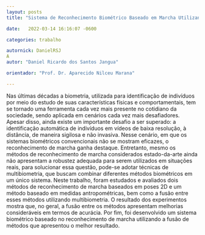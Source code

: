 ```yaml
---
layout: posts
title: "Sistema de Reconhecimento Biométrico Baseado em Marcha Utilizando Poses 2D"

date:   2022-03-14 16:16:07 -0600

categories: trabalho

autornick: DanielRSJ
A
autor: "Daniel Ricardo dos Santos Jangua"

orientador: "Prof. Dr. Aparecido Nilceu Marana"

---
```


Nas últimas décadas a biometria, utilizada para identificação de indivíduos por meio do estudo de suas características físicas e comportamentais, tem se tornado uma ferramenta cada vez mais presente no cotidiano da sociedade, sendo aplicada em cenários cada vez mais desafiadores. Apesar disso, ainda existe um importante desafio a ser superado: a identificação automática de indivíduos em vídeos de baixa resolução, à distância, de maneira sigilosa e não invasiva. Nesse cenário, em que os sistemas biométricos convencionais não se mostram eficazes, o reconhecimento de marcha ganha destaque. Entretanto, mesmo os métodos de reconhecimento de marcha considerados estado-da-arte ainda não apresentam a robustez adequada para serem utilizados em situações reais, para solucionar essa questão, pode-se adotar técnicas de multibiometria, que buscam combinar diferentes métodos biométricos em um único sistema. Neste trabalho, foram estudados e avaliados dois métodos de reconhecimento de marcha baseados em poses 2D e um método baseado em medidas antropométricas, bem como a fusão entre esses métodos utilizando multibiometria. O resultado dos experimentos mostra que, no geral, a fusão entre os métodos apresentam melhorias consideráveis em termos de acurácia. Por fim, foi desenvolvido um sistema biométrico baseado no reconhecimento de marcha utilizando a fusão de métodos que apresentou o melhor resultado.
